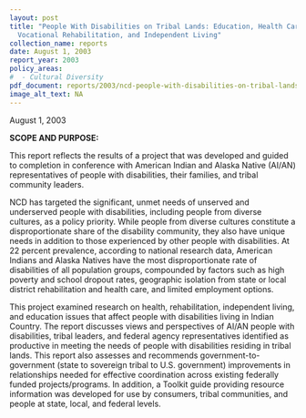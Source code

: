 ```yaml
---
layout: post
title: "People With Disabilities on Tribal Lands: Education, Health Care,
  Vocational Rehabilitation, and Independent Living"
collection_name: reports
date: August 1, 2003
report_year: 2003
policy_areas:
#  - Cultural Diversity
pdf_document: reports/2003/ncd-people-with-disabilities-on-tribal-lands-2003.pdf
image_alt_text: NA
---
```


A﻿ugust 1, 2003

**S﻿COPE AND PURPOSE:**

This report reflects the results of a project that was developed and guided to completion in conference with American Indian and Alaska Native (AI/AN) representatives of people with disabilities, their families, and tribal community leaders.

NCD has targeted the significant, unmet needs of unserved and underserved people with disabilities, including people from diverse cultures, as a policy priority. While people from diverse cultures constitute a disproportionate share of the disability community, they also have unique needs in addition to those experienced by other people with disabilities. At 22 percent prevalence, according to national research data, American Indians and Alaska Natives have the most disproportionate rate of disabilities of all population groups, compounded by factors such as high poverty and school dropout rates, geographic isolation from state or local district rehabilitation and health care, and limited employment options.

This project examined research on health, rehabilitation, independent living, and education issues that affect people with disabilities living in Indian Country. The report discusses views and perspectives of AI/AN people with disabilities, tribal leaders, and federal agency representatives identified as productive in meeting the needs of people with disabilities residing in tribal lands. This report also assesses and recommends government-to-government (state to sovereign tribal to U.S. government) improvements in relationships needed for effective coordination across existing federally funded projects/programs. In addition, a Toolkit guide providing resource information was developed for use by consumers, tribal communities, and people at state, local, and federal levels.
